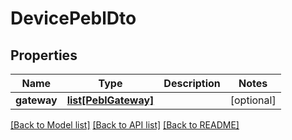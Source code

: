 # DevicePeblDto


## Properties
Name | Type | Description | Notes
------------ | ------------- | ------------- | -------------
**gateway** | [**list[PeblGateway]**](PeblGateway.md) |  | [optional] 

[[Back to Model list]](../README.md#documentation-for-models) [[Back to API list]](../README.md#documentation-for-api-endpoints) [[Back to README]](../README.md)


